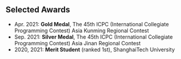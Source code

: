 
## Selected Awards

- Apr. 2021: **Gold Medal**, The 45th ICPC (International Collegiate Programming Contest) Asia Kunming Regional Contest
- Sep. 2021: **Silver Medal**, The 45th ICPC (International Collegiate Programming Contest) Asia Jinan Regional Contest
- 2020, 2021: **Merit Student** (ranked 1st), ShanghaiTech University


